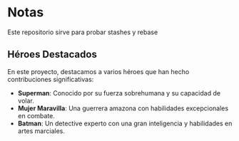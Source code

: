 # Notas

Este repositorio sirve para probar stashes y rebase


## Héroes Destacados

En este proyecto, destacamos a varios héroes que han hecho contribuciones significativas:

- **Superman**: Conocido por su fuerza sobrehumana y su capacidad de volar.
- **Mujer Maravilla**: Una guerrera amazona con habilidades excepcionales en combate.
- **Batman**: Un detective experto con una gran inteligencia y habilidades en artes marciales.
